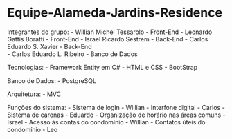 # Equipe-Alameda-Jardins-Residence

Integrantes do grupo: - Willian Michel Tessarolo  - Front-End
		      - Leonardo Gattis Boratti   - Front-End
		      - Israel Ricardo Sestrem    - Back-End
		      - Carlos Eduardo S. Xavier  - Back-End                      
                      - Carlos Eduardo L. Ribeiro - Banco de Dados

Tecnologias: - Framework Entity em C#
             - HTML e CSS
             - BootStrap

Banco de Dados: - PostgreSQL

Arquitetura: - MVC

Funções do sistema: - Sistema de login                        - Willian
		    - Interfone digital                       - Carlos
		    - Sistema de caronas                      - Eduardo
		    - Organização de horário nas áreas comuns - Israel
		    - Acesso às contas do condomínio          - Willian
		    - Contatos úteis do condomínio            - Leo
